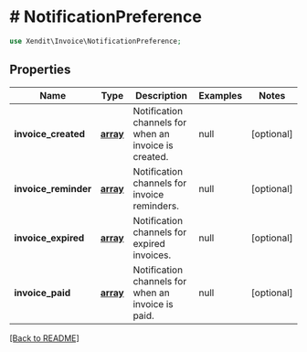 # # NotificationPreference


```php
use Xendit\Invoice\NotificationPreference;
```
## Properties

| Name | Type | Description | Examples | Notes |
| ------------ | ------------- | ------------- | ------------- | -------------|
| **invoice_created** | [**array**](NotificationChannel.md) | Notification channels for when an invoice is created. | null |  [optional] |
| **invoice_reminder** | [**array**](NotificationChannel.md) | Notification channels for invoice reminders. | null |  [optional] |
| **invoice_expired** | [**array**](NotificationChannel.md) | Notification channels for expired invoices. | null |  [optional] |
| **invoice_paid** | [**array**](NotificationChannel.md) | Notification channels for when an invoice is paid. | null |  [optional] |


[[Back to README]](../../README.md)
